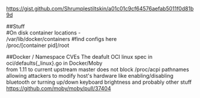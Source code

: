 https://gist.github.com/Shrumplestiltskin/a01c01c9cf64576aefab5011f0d81b9d

##Stuff  
#On disk container locations -  
/var/lib/docker/containers  #find configs here  
/proc/[container pid]/root

##Docker / Namespace CVEs
The deafult OCI linux spec in oci/defaults{_linux}.go in Docker/Moby  
from 1.11 to current upstream master does not block /proc/acpi pathnames  
allowing attackers to modify host's hardware like enabling/disabling  
bluetooth or turning up/down keyboard brightness and probably other stuff  
https://github.com/moby/moby/pull/37404  

